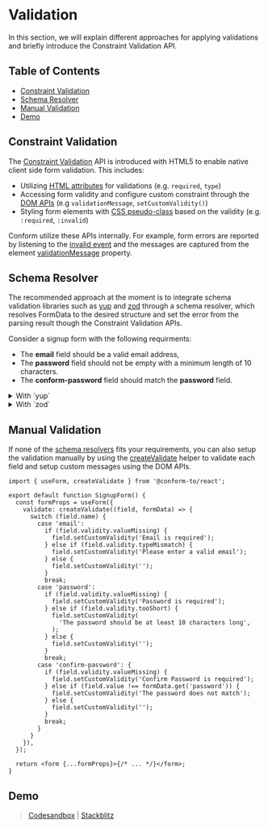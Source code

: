 # Validation

In this section, we will explain different approaches for applying validations and briefly introduce the Constraint Validation API.

<!-- aside -->

## Table of Contents

- [Constraint Validation](#constraint-validation)
- [Schema Resolver](#schema-resolver)
- [Manual Validation](#manual-validation)
- [Demo](#demo)

<!-- /aside -->

## Constraint Validation

The [Constraint Validation](https://caniuse.com/constraint-validation) API is introduced with HTML5 to enable native client side form validation. This includes:

- Utilizing [HTML attributes](https://developer.mozilla.org/en-US/docs/Web/Guide/HTML/Constraint_validation#validation-related_attributes) for validations (e.g. `required`, `type`)
- Accessing form validity and configure custom constraint through the [DOM APIs](https://developer.mozilla.org/en-US/docs/Web/API/Constraint_validation#extensions_to_other_interfaces) (e.g `validationMessage`, `setCustomValidity()`)
- Styling form elements with [CSS pseudo-class](https://developer.mozilla.org/en-US/docs/Learn/Forms/Form_validation#the_constraint_validation_api) based on the validity (e.g. `:required`, `:invalid`)

Conform utilize these APIs internally. For example, form errors are reported by listening to the [invalid event](https://developer.mozilla.org/en-US/docs/Web/API/HTMLInputElement/invalid_event) and the messages are captured from the element [validationMessage](https://developer.mozilla.org/en-US/docs/Web/API/HTMLObjectElement/validationMessage) property.

## Schema Resolver

The recommended approach at the moment is to integrate schema validation libraries such as [yup](https://github.com/jquense/yup) and [zod](https://github.com/colinhacks/zod) through a schema resolver, which resolves FormData to the desired structure and set the error from the parsing result though the Constraint Validation APIs.

Consider a signup form with the following requirments:

- The **email** field should be a valid email address,
- The **password** field should not be empty with a minimum length of 10 characters.
- The **conform-password** field should match the **password** field.

<details>
<summary>With `yup` </summary>

```tsx
import { useForm } from '@conform-to/react';
import { resolve } from '@conform-to/yup';
import * as yup from 'yup';

const schema = resolve(
  yup.object({
    email: yup
      .string()
      .required('Email is required')
      .email('Please enter a valid email'),
    password: yup
      .string()
      .required('Password is required')
      .min(10, 'The password should be at least 10 characters long'),
    'confirm-password': yup
      .string()
      .required('Confirm Password is required')
      .equals([yup.ref('password')], 'The password does not match'),
  }),
);

export default function SignupForm() {
  const formProps = useForm({
    validate: schema.validate,
  });

  return <form {...formProps}>{/* ... */}</form>;
}
```

[Full example](/examples/yup)

</details>

<details>
<summary>With `zod`</summary>

```tsx
import { useForm } from '@conform-to/react';
import { resolve } from '@conform-to/zod';
import { z } from 'zod';

const schema = resolve(
  z
    .object({
      email: z
        .string({ required_error: 'Email is required' })
        .email('Please enter a valid email'),
      password: z
        .string({ required_error: 'Password is required' })
        .min(10, 'The password should be at least 10 characters long'),
      'confirm-password': z.string({
        required_error: 'Confirm Password is required',
      }),
    })
    .refine((value) => value.password === value['confirm-password'], {
      message: 'The password does not match',
      path: ['confirm-password'],
    }),
);

export default function SignupForm() {
  const formProps = useForm({
    validate: schema.validate,
  });

  return <form {...formProps}>{/* ... */}</form>;
}
```

[Full example](/examples/zod)

</details>

## Manual Validation

If none of the [schema resolvers](#schema-resolver) fits your requirements, you can also setup the validation manually by using the [createValidate](/packages/conform-react#createvalidate) helper to validate each field and setup custom messages using the DOM APIs.

```tsx
import { useForm, createValidate } from '@conform-to/react';

export default function SignupForm() {
  const formProps = useForm({
    validate: createValidate((field, formData) => {
      switch (field.name) {
        case 'email':
          if (field.validity.valueMissing) {
            field.setCustomValidity('Email is required');
          } else if (field.validity.typeMismatch) {
            field.setCustomValidity('Please enter a valid email');
          } else {
            field.setCustomValidity('');
          }
          break;
        case 'password':
          if (field.validity.valueMissing) {
            field.setCustomValidity('Password is required');
          } else if (field.validity.tooShort) {
            field.setCustomValidity(
              'The password should be at least 10 characters long',
            );
          } else {
            field.setCustomValidity('');
          }
          break;
        case 'confirm-password': {
          if (field.validity.valueMissing) {
            field.setCustomValidity('Confirm Password is required');
          } else if (field.value !== formData.get('password')) {
            field.setCustomValidity('The password does not match');
          } else {
            field.setCustomValidity('');
          }
          break;
        }
      }
    }),
  });

  return <form {...formProps}>{/* ... */}</form>;
}
```

## Demo

> [Codesandbox](https://codesandbox.io/s/github/edmundhung/conform/tree/v0.3.0/examples/validation) \| [Stackblitz](https://stackblitz.com/github/edmundhung/conform/tree/v0.3.0/examples/validation)
